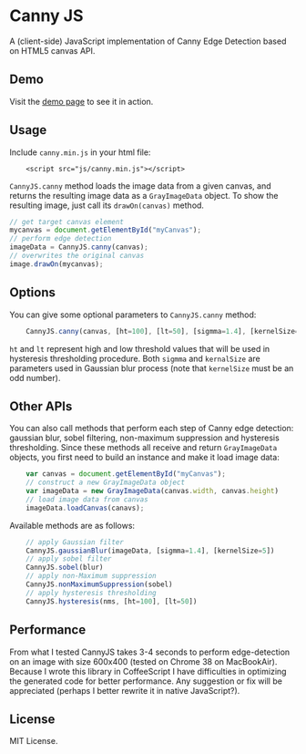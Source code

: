 # Canny JS
A (client-side) JavaScript implementation of Canny Edge Detection based on HTML5 canvas API.

## Demo
Visit the [demo page](http://yuta1984.github.io/canny/examples/) to see it in action.

## Usage
Include `canny.min.js` in your html file:

```
	<script src="js/canny.min.js"></script>
```

`CannyJS.canny` method loads the image data from a given canvas, and returns the resulting image data as a `GrayImageData` object. To show the resulting image, just call its `drawOn(canvas)` method.

```javascript
// get target canvas element
mycanvas = document.getElementById("myCanvas");
// perform edge detection
imageData = CannyJS.canny(canvas);
// overwrites the original canvas 
image.drawOn(mycanvas);
```

## Options
You can give some optional parameters to `CannyJS.canny` method:

```javascript
	CannyJS.canny(canvas, [ht=100], [lt=50], [sigmma=1.4], [kernelSize=5])
```	

`ht` and `lt` represent high and low threshold values that will be used in hysteresis thresholding procedure. Both `sigmma` and `kernalSize` are parameters used in Gaussian blur process (note that `kernelSize` must be an odd number).

## Other APIs
You can also call methods that perform each step of Canny edge detection: gaussian blur, sobel filtering, non-maximum suppression and hysteresis thresholding. Since these methods all receive and return `GrayImageData` objects, you first need to build an instance and make it load image data:

```javascript
	var canvas = document.getElementById("myCanvas");
	// construct a new GrayImageData object
	var imageData = new GrayImageData(canvas.width, canvas.height)
	// load image data from canvas
	imageData.loadCanvas(canavs);
```

Available methods are as follows:

```javascript
	// apply Gaussian filter 
	CannyJS.gaussianBlur(imageData, [sigmma=1.4], [kernelSize=5])
	// apply sobel filter
	CannyJS.sobel(blur)
	// apply non-Maximum suppression
	CannyJS.nonMaximumSuppression(sobel)
	// apply hysteresis thresholding
	CannyJS.hysteresis(nms, [ht=100], [lt=50])
```

## Performance
From what I tested CannyJS takes 3-4 seconds to perform edge-detection on an image with size 600x400 (tested on Chrome 38 on MacBookAir). Because I wrote this library in CoffeeScript I have difficulties in optimizing the generated code for better performance. Any suggestion or fix will be appreciated (perhaps I better rewrite it in native JavaScript?).

## License
MIT License.
